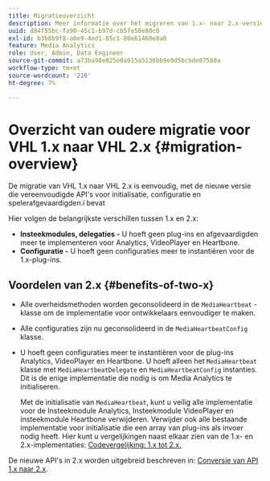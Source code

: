 ```yaml
---
title: Migratieoverzicht
description: Meer informatie over het migreren van 1.x- naar 2.x-versies van de Media SDK.
uuid: d84f55bc-fa90-45c1-b97d-cb5fe58e80c0
exl-id: b3b8b9f8-a6e9-4ed1-85c1-80e61460e8a0
feature: Media Analytics
role: User, Admin, Data Engineer
source-git-commit: a73ba98e025e0a915a5136bb9e0d5bcbde875b0a
workflow-type: tm+mt
source-wordcount: '216'
ht-degree: 7%

---
```


# Overzicht van oudere migratie voor VHL 1.x naar VHL 2.x {#migration-overview}

De migratie van VHL 1.x naar VHL 2.x is eenvoudig, met de nieuwe versie die vereenvoudigde API&#39;s voor initialisatie, configuratie en spelerafgevaardigden.i bevat

Hier volgen de belangrijkste verschillen tussen 1.x en 2.x:

* **Insteekmodules, delegaties -** U hoeft geen plug-ins en afgevaardigden meer te implementeren voor Analytics, VideoPlayer en Heartbone.
* **Configuratie -** U hoeft geen configuraties meer te instantiëren voor de 1.x-plug-ins.

## Voordelen van 2.x {#benefits-of-two-x}

* Alle overheidsmethoden worden geconsolideerd in de `MediaHeartbeat` -klasse om de implementatie voor ontwikkelaars eenvoudiger te maken.
* Alle configuraties zijn nu geconsolideerd in de `MediaHeartbeatConfig` klasse.
* U hoeft geen configuraties meer te instantiëren voor de plug-ins Analytics, VideoPlayer en Heartbone. U hoeft alleen het `MediaHeartbeat` klasse met `MediaHeartbeatDelegate` en `MediaHeartbeatConfig` instanties. Dit is de enige implementatie die nodig is om Media Analytics te initialiseren.

   Met de initialisatie van `MediaHeartbeat`, kunt u veilig alle implementatie voor de Insteekmodule Analytics, Insteekmodule VideoPlayer en insteekmodule Heartbone verwijderen. Verwijder ook alle bestaande implementatie voor initialisatie die een array van plug-ins als invoer nodig heeft. Hier kunt u vergelijkingen naast elkaar zien van de 1.x- en 2.x-implementaties: [Codevergelijking: 1.x tot 2.x.](./code-comparison-1x-2x.md)

De nieuwe API&#39;s in 2.x worden uitgebreid beschreven in: [Conversie van API 1.x naar 2.x](./1x-2x-api-change.md).

